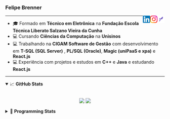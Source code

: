 <h3>Felipe Brenner</h3>

<a href="https://app.rocketseat.com.br/me/felipe-de-oliveira-brenner-conta-ignite" target="_blank" rel="nofollow"><img align="right" width="23rem" src="./assets/rocketseat.png" alt="Rocketseat: @felipe-de-oliveira-brenner-conta-ignite"/></a>
<a href="https://www.instagram.com/felipeobrenner/" target="_blank" rel="nofollow"><img align="right" width="23rem" src="./assets/instagram.png" alt="Instagram: @felipeobrenner"/></a>
<a href="https://www.linkedin.com/in/felipe-de-oliveira-brenner/" target="_blank" rel="nofollow"><img align="right" width="23rem" src="./assets/linkedin.png" alt="LinkedIn: @felipe-de-oliveira-brenner"/></a>

---

- 🎓 Formado em **Técnico em Eletrônica** na **Fundação Escola Técnica Liberato Salzano Vieira da Cunha**
- 💻 Cursando **Ciências da Computação** na **Unisinos**
- 💻 Trabalhando na **CIGAM Software de Gestão** com desenvolvimento em **T-SQL (SQL Server)** , **PL/SQL (Oracle)**, **Magic (uniPaaS e xpa)** e **React.js**
- 💻 Experiência com projetos e estudos em **C++** e **Java** e estudando **React.js**

---

<details open>
  <summary>📈 <b>GitHub Stats</b></summary>
  <br>
  <p align="center">
  <img src="https://github-readme-stats.vercel.app/api?username=felipebrenner&show_icons=true&theme=dark"/>
  <img src="https://github-readme-stats.vercel.app/api/top-langs/?username=felipebrenner&layout=compact&theme=dark">
  </p>

</details>

<details>
  <summary>🤖 <b>Programming Stats</b></summary>
  <br/>

  <!--START_SECTION:waka-->
**🐱 My GitHub Data** 

> 🏆 503 Contributions in the Year 2021
 > 
> 📦 118.4 kB Used in GitHub's Storage 
 > 
> 🚫 Not Opted to Hire
 > 
> 📜 20 Public Repositories 
 > 
> 🔑 1 Private Repository 
 > 
**I'm a Night 🦉** 

```text
🌞 Morning    39 commits     ██░░░░░░░░░░░░░░░░░░░░░░░   7.86% 
🌆 Daytime    127 commits    ██████░░░░░░░░░░░░░░░░░░░   25.6% 
🌃 Evening    307 commits    ███████████████░░░░░░░░░░   61.9% 
🌙 Night      23 commits     █░░░░░░░░░░░░░░░░░░░░░░░░   4.64%

```
📅 **I'm Most Productive on Sunday** 

```text
Monday       77 commits     ████░░░░░░░░░░░░░░░░░░░░░   15.52% 
Tuesday      107 commits    █████░░░░░░░░░░░░░░░░░░░░   21.57% 
Wednesday    51 commits     ██░░░░░░░░░░░░░░░░░░░░░░░   10.28% 
Thursday     50 commits     ██░░░░░░░░░░░░░░░░░░░░░░░   10.08% 
Friday       27 commits     █░░░░░░░░░░░░░░░░░░░░░░░░   5.44% 
Saturday     63 commits     ███░░░░░░░░░░░░░░░░░░░░░░   12.7% 
Sunday       121 commits    ██████░░░░░░░░░░░░░░░░░░░   24.4%

```


📊 **This Week I Spent My Time On** 

```text
💬 Programming Languages: 
JSX                      15 hrs 48 mins      ████████████████░░░░░░░░░   65.37% 
JSON                     6 hrs 18 mins       ██████░░░░░░░░░░░░░░░░░░░   26.07% 
JavaScript               48 mins             ░░░░░░░░░░░░░░░░░░░░░░░░░   3.31% 
Bash                     36 mins             ░░░░░░░░░░░░░░░░░░░░░░░░░   2.5% 
Other                    16 mins             ░░░░░░░░░░░░░░░░░░░░░░░░░   1.15%

🔥 Editors: 
VS Code                  24 hrs 11 mins      █████████████████████████   100.0%

🐱‍💻 Projects: 
www_CGFrontEnd           16 hrs 34 mins      █████████████████░░░░░░░░   68.51% 
www_CGFrontTemplate      6 hrs 50 mins       ███████░░░░░░░░░░░░░░░░░░   28.29% 
barcode-qrcode-reader    36 mins             ░░░░░░░░░░░░░░░░░░░░░░░░░   2.51% 
React-QR-Generator-Scanne9 mins              ░░░░░░░░░░░░░░░░░░░░░░░░░   0.69%

💻 Operating System: 
Linux                    24 hrs 11 mins      █████████████████████████   100.0%

```

**I Mostly Code in TypeScript** 

```text
TypeScript               8 repos             ██████████░░░░░░░░░░░░░░░   40.0% 
Java                     3 repos             ███░░░░░░░░░░░░░░░░░░░░░░   15.0% 
CSS                      2 repos             ██░░░░░░░░░░░░░░░░░░░░░░░   10.0% 
JavaScript               2 repos             ██░░░░░░░░░░░░░░░░░░░░░░░   10.0% 
Assembly                 1 repo              █░░░░░░░░░░░░░░░░░░░░░░░░   5.0%

```



 Last Updated on 26/10/2021
<!--END_SECTION:waka-->
</details>
